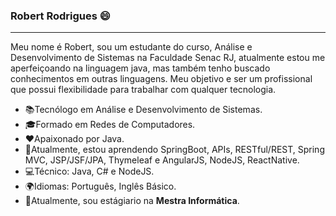 ### Robert Rodrigues 😄
<hr>

Meu nome é Robert, sou um estudante do curso, Análise e Desenvolvimento de Sistemas na Faculdade Senac RJ, atualmente estou me aperfeiçoando na linguagem java, mas também tenho buscado conhecimentos em outras linguagens.
Meu objetivo e ser um profissional que possui flexibilidade para trabalhar com qualquer tecnologia.

- 📚Tecnólogo em Análise e Desenvolvimento de Sistemas.
- 🎓Formado em Redes de Computadores.
- ❤️Apaixonado por Java.
- 🚀Atualmente, estou aprendendo SpringBoot, APIs, RESTful/REST, Spring MVC, JSP/JSF/JPA, Thymeleaf e AngularJS, NodeJS, ReactNative.
- 💻Técnico: Java, C# e NodeJS.
- 🌍Idiomas: Português, Inglês Básico.
- 💼Atualmente, sou estágiario na <Strong>Mestra Informática</strong>.
